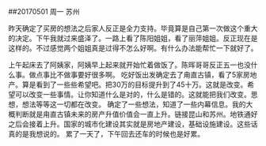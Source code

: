 ##20170501   周一   苏州

昨天确定了买房的想法之后家人反正是全力支持。毕竟算是自己第一次做这个重大的决定。下午我就过来盛泽了。一路上看了陈阳姐姐，看了丽萍姐姐。反正现在是这样的。不过感觉两个姐姐真是过得不怎么好啊。有什么办法能帮忙一下就好了。

上午起床去了阿姨家，阿姨早上起来就开始忙着做饭了。陈晖哥哥反正五一也没什么事。做点事比不做事要好很多啊。
吃好饭出发确定去了甪直古镇，看了5家房地产。算是看到了一些些希望吧。把30万的目标提升到了45十万。这就是改变。希望可以改变一些事情。让你知道什么是对的，什么是错的。这就能把我们改变。思想，想法等等这一切都在改变。
确定了一些想法，知道了一些内幕信息。我的大概判断就是甪直古镇未来的房产升值价值会一直上升。链接昆山和苏州。地铁通好之后会接着上升。国家的城市化建设其实就是房地产建设，基础设施建设。这些话真的是我想说的。
累了一天了，下午回去还车的时候也是好累。 


